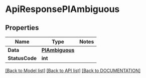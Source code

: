 # ApiResponsePIAmbiguous

## Properties
Name | Type | Notes
------------ | ------------- | -------------
**Data** | **[**PIAmbiguous**](../Model/PIAmbiguous.md)**
**StatusCode** | **int**

[[Back to Model list]](../../DOCUMENTATION.md#documentation-for-models) [[Back to API list]](../../DOCUMENTATION.md#documentation-for-api-endpoints) [[Back to DOCUMENTATION]](../../DOCUMENTATION.md)
